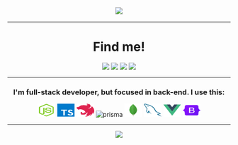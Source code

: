 <div align="center"><img src="https://github.com/iamthepoe/iamthepoe/blob/main/laingif.gif" width=500></div>
<hr>
<div align="center">
  <h1>Find me!</h1>
<a href="https://www.facebook.com/luca.otario" target="_blank"><img src="https://img.shields.io/badge/Facebook-black?style=for-the-badge&logo=facebook&logoColor=white"></a>
<a href="https://www.instagram.com/lvcapoe/" target="_blank"><img src="https://img.shields.io/badge/Instagram-black?style=for-the-badge&logo=instagram&logoColor=white"></a>
<a href="https://lucapoe.medium.com" target="_blank"><img src="https://img.shields.io/badge/Medium-black?style=for-the-badge&logo=medium&logoColor=white"></a>
<a href="https://www.linkedin.com/in/luca-poe-11771a23a/"><img src="https://img.shields.io/badge/linkedin-%23000.svg?style=for-the-badge&logo=linkedin&logoColor=white"></a>
</div>
<hr>
<div align=center>
  <h3>I'm full-stack developer, but focused in back-end. I use this:</h3>
  <img alt="nodejs" height="30" width="40" src="https://github.com/devicons/devicon/blob/master/icons/nodejs/nodejs-original.svg">
  <img alt="typescript" height="30" width="40" src="https://github.com/devicons/devicon/blob/master/icons/typescript/typescript-original.svg">
  <img alt="nestjs" height="30" width="40" src="https://github.com/devicons/devicon/blob/master/icons/nestjs/nestjs-plain.svg">
  <img alt="prisma" height="30" width="42" src="https://devicons.railway.app/i/prisma-dark.svg">
  <img alt="mongodb" height="30" width="40" src="https://github.com/devicons/devicon/blob/master/icons/mongodb/mongodb-original.svg">
  <img alt="mysql" height="30" width="40" src="https://github.com/devicons/devicon/blob/master/icons/mysql/mysql-original.svg">
  <img alt="vuejs" height="30" width="40" src="https://github.com/devicons/devicon/blob/master/icons/vuejs/vuejs-original.svg">
  <img alt="bootstrap" height="30" width="40" src="https://github.com/devicons/devicon/blob/master/icons/bootstrap/bootstrap-original.svg">
</div>
<hr>
<div align=center>
<a href="https://github.com/iamthepoe">
<img height="180em" src="https://github-readme-stats.vercel.app/api?username=iamthepoe&show_icons=true&theme=dark&include_all_commits=true&count_private=true">
</div>
